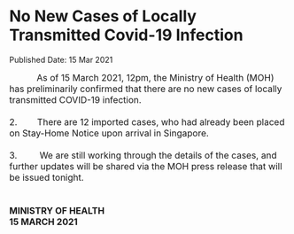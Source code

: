 <html>
    <meta http-equiv="Content-Type" content="text/html; charset=utf-8"/>
    <meta charset="utf-8"/>
    <title>No New Cases of Locally Transmitted Covid-19 Infection </title>
    <body><h1>No New Cases of Locally Transmitted Covid-19 Infection </h1>
    <p>Published Date: 15 Mar 2021</p> <span style="font-size: 16px;">&nbsp; &nbsp; &nbsp; &nbsp; &nbsp; &nbsp;As of 15 March 2021, 12pm, the Ministry of Health (MOH) has preliminarily confirmed that there are no new cases of locally transmitted COVID-19 infection.<br><br>2.&nbsp; &nbsp; &nbsp; &nbsp; There are 12 imported cases, who had already been placed on Stay-Home Notice upon arrival in Singapore.<br><br>3.&nbsp; &nbsp; &nbsp; &nbsp; &nbsp;We are still working through the details of the cases, and further updates will be shared via the MOH press release that will be issued tonight.<br><br><br><strong>MINISTRY OF HEALTH<br>15 MARCH 2021<br></strong></span><div><span style="font-size: 16px;"><br></span></div><br></body>
</html>